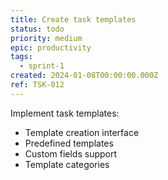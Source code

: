 ```yaml
---
title: Create task templates
status: todo
priority: medium
epic: productivity
tags:
  - sprint-1
created: 2024-01-08T00:00:00.000Z
ref: TSK-012
---
```


Implement task templates:
- Template creation interface
- Predefined templates
- Custom fields support
- Template categories
